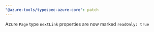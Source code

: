 ```yaml
---
"@azure-tools/typespec-azure-core": patch
---
```


Azure `Page` type `nextLink` properties are now marked `readOnly: true`

